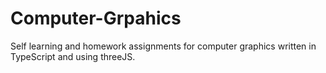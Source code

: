 # Computer-Grpahics
Self learning and homework assignments for computer graphics written in TypeScript and using threeJS.
